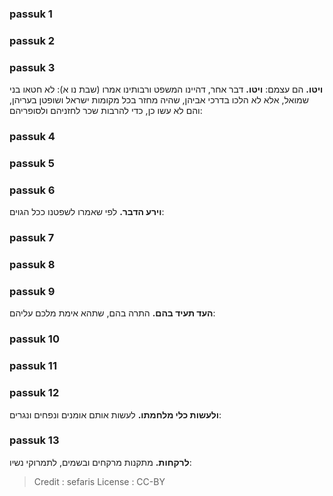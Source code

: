 
### passuk 1

### passuk 2

### passuk 3
<b>ויטו.</b> הם עצמם:
<b>ויטו.</b> דבר אחר, דהיינו המשפט ורבותינו אמרו (שבת נו א): לא חטאו בני שמואל, אלא לא הלכו בדרכי אביהן, שהיה מחזר בכל מקומות ישראל ושופטן בעריהן, והם לא עשו כן, כדי להרבות שכר לחזניהם ולסופריהם:

### passuk 4

### passuk 5

### passuk 6
<b>וירע הדבר.</b> לפי שאמרו לשפטנו ככל הגוים:

### passuk 7

### passuk 8

### passuk 9
<b>העד תעיד בהם.</b> התרה בהם, שתהא אימת מלכם עליהם:

### passuk 10

### passuk 11

### passuk 12
<b>ולעשות כלי מלחמתו.</b> לעשות אותם אומנים ונפחים ונגרים:

### passuk 13
<b>לרקחות.</b> מתקנות מרקחים ובשמים, לתמרוקי נשיו:

>Credit : sefaris
>License : CC-BY